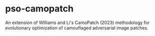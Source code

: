 # pso-camopatch
An extension of WIlliams and Li's CamoPatch (2023) methodology for evolutionary optimization of camouflaged adversarial image patches.
